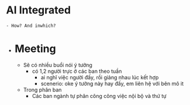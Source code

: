 # AI Integrated
	- How? And inwhich?
- # Meeting
	- Sẽ có nhiều buổi nói ý tưởng
		- có 1,2 người trực ở các ban theo tuần
			- ai nghĩ việc người đấy, rồi giảng nhau lúc kết hợp
			- scenerio: oke ý tưởng này hay đấy, em liên hệ với bên mô it
	- Trong phân ban
		- Các ban ngành tự phân công công việc nội bộ và thứ tự